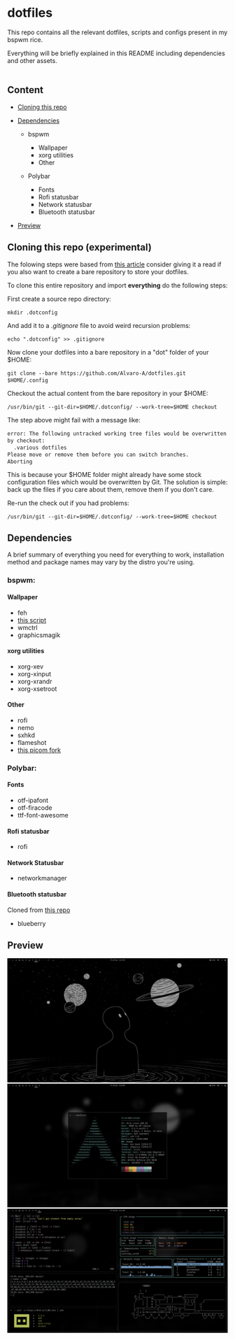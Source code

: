<!-- Introducction -->
# dotfiles
This repo contains all the relevant dotfiles, scripts and configs
present in my bspwm rice.<br/>

Everything will be briefly explained in this README including
dependencies and other assets.<br/><br/>

<!-- Contents -->
## Content
- [Cloning this repo](#cloning-this-repo-experimental)

- [Dependencies](#dependencies)
  - bspwm
    - Wallpaper
    - xorg utilities
    - Other

  - Polybar
    - Fonts
    - Rofi statusbar
    - Network statusbar
    - Bluetooth statusbar

- [Preview](#preview)

<!-- Cloning -->
## Cloning this repo (experimental)

The folowing steps were based from
[this article](https://www.atlassian.com/git/tutorials/dotfiles)
consider giving it a read if you also want to create a bare repository 
to store your dotfiles.

To clone this entire repository and import **everything** do the following
steps: <br/>

First create a source repo directory:

```
mkdir .dotconfig
```

And add it to a *.gitignore* file to avoid weird recursion problems:

```
echo ".dotconfig" >> .gitignore
```

Now clone your dotfiles into a bare repository in a "dot" folder of your $HOME:

```
git clone --bare https://github.com/Alvaro-A/dotfiles.git $HOME/.config
```

Checkout the actual content from the bare repository in your $HOME:

```
/usr/bin/git --git-dir=$HOME/.dotconfig/ --work-tree=$HOME checkout
```

The step above might fail with a message like:

```
error: The following untracked working tree files would be overwritten by checkout:
  .various dotfiles
Please move or remove them before you can switch branches.
Aborting
```

This is because your $HOME folder might already have some stock configuration files which
would be overwritten by Git. The solution is simple: back up the files if you care about
them, remove them if you don't care.

Re-run the check out if you had problems:

```
/usr/bin/git --git-dir=$HOME/.dotconfig/ --work-tree=$HOME checkout
```

<!-- Dependencies -->
## Dependencies
A brief summary of everything you need for everything to work, installation 
method and package names may vary by the distro you're using.

### bspwm:
#### Wallpaper
- feh
- [this script](https://github.com/rstacruz/feh-blur-wallpaper)
- wmctrl
- graphicsmagik

#### xorg utilities
- xorg-xev
- xorg-xinput
- xorg-xrandr
- xorg-xsetroot

#### Other
- rofi
- nemo
- sxhkd
- flameshot
- [this picom fork](https://github.com/ibhagwan/picom)

### Polybar:
#### Fonts
- otf-ipafont
- otf-firacode
- ttf-font-awesome

#### Rofi statusbar
- rofi

#### Network Statusbar
- networkmanager

#### Bluetooth statusbar
Cloned from [this repo](https://github.com/msaitz/polybar-bluetooth)
- blueberry

<!-- Preview -->
## Preview

![alt text](Pictures/Rice/P1.png)
![alt text](Pictures/Rice/P2.png)
![alt text](Pictures/Rice/P3.png)
